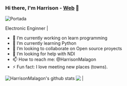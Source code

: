 ### Hi there, I'm Harrison - [Web](https://www.harrisonmalagon.com) 👋

![Portada](https://res.cloudinary.com/dxldfuyhy/image/upload/v1631104589/Harrison/PortadaHm_hunsaa.png)

Electronic Enginner | 
- 🔭 I’m currently working on learn programming 
- 🌱 I’m currently learning Python
- 👯 I’m looking to collaborate on Open source proyects
- 🤔 I’m looking for help with NDI
- 📫 How to reach me: @HarrisonMalagon
- ⚡ Fun fact: I love meeting new places (towns). 

<a href="https://github.com/HarrisonMalagon"><img align="left" src="https://github-readme-stats.vercel.app/api?username=HarrisonMalagon&show_icons=true&include_all_commits=true&theme=buefy&hide_border=true" alt="HarrisonMalagon's github stats" /></a> <a href="https://github.com/HarrisonMalagon"><img align="top" src="https://github-readme-stats.vercel.app/api/top-langs/?username=HarrisonMalagon&layout=compact&theme=buefy&hide_border=true" /></a> |
